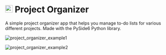 # <img src="https://github.com/user-attachments/assets/bdebc656-0c79-4f64-8300-b63a1a4ca958" alt="icon" width="24"> Project Organizer

A simple project organizer app that helps you manage to-do lists for various different projects. Made with the PySide6 Python library.

![project_organizer_example1](https://github.com/user-attachments/assets/92a50858-f371-4e07-9907-4078a3d6119c)

![project_organizer_example2](https://github.com/user-attachments/assets/fb6bdf41-8ae3-4079-8028-15a889418d6d)
